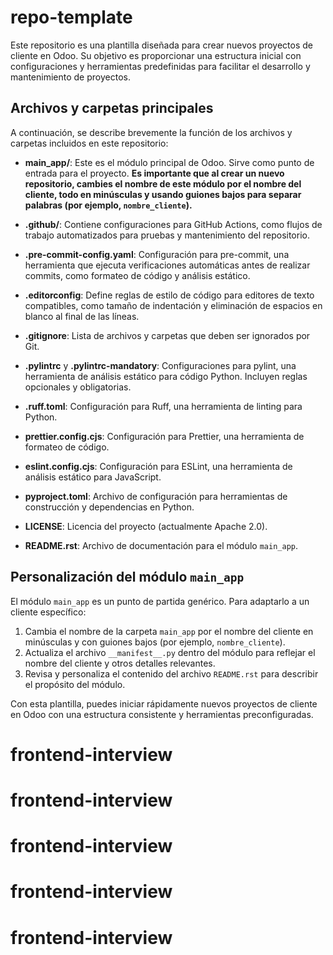 # repo-template

Este repositorio es una plantilla diseñada para crear nuevos proyectos de cliente en Odoo. Su objetivo es proporcionar una estructura inicial con configuraciones y herramientas predefinidas para facilitar el desarrollo y mantenimiento de proyectos.

## Archivos y carpetas principales

A continuación, se describe brevemente la función de los archivos y carpetas incluidos en este repositorio:

- **main_app/**: Este es el módulo principal de Odoo. Sirve como punto de entrada para el proyecto. **Es importante que al crear un nuevo repositorio, cambies el nombre de este módulo por el nombre del cliente, todo en minúsculas y usando guiones bajos para separar palabras (por ejemplo, `nombre_cliente`).**
  
- **.github/**: Contiene configuraciones para GitHub Actions, como flujos de trabajo automatizados para pruebas y mantenimiento del repositorio.
  
- **.pre-commit-config.yaml**: Configuración para pre-commit, una herramienta que ejecuta verificaciones automáticas antes de realizar commits, como formateo de código y análisis estático.
  
- **.editorconfig**: Define reglas de estilo de código para editores de texto compatibles, como tamaño de indentación y eliminación de espacios en blanco al final de las líneas.
  
- **.gitignore**: Lista de archivos y carpetas que deben ser ignorados por Git.
  
- **.pylintrc** y **.pylintrc-mandatory**: Configuraciones para pylint, una herramienta de análisis estático para código Python. Incluyen reglas opcionales y obligatorias.
  
- **.ruff.toml**: Configuración para Ruff, una herramienta de linting para Python.
  
- **prettier.config.cjs**: Configuración para Prettier, una herramienta de formateo de código.
  
- **eslint.config.cjs**: Configuración para ESLint, una herramienta de análisis estático para JavaScript.
  
- **pyproject.toml**: Archivo de configuración para herramientas de construcción y dependencias en Python.
  
- **LICENSE**: Licencia del proyecto (actualmente Apache 2.0).
  
- **README.rst**: Archivo de documentación para el módulo `main_app`.

## Personalización del módulo `main_app`

El módulo `main_app` es un punto de partida genérico. Para adaptarlo a un cliente específico:

1. Cambia el nombre de la carpeta `main_app` por el nombre del cliente en minúsculas y con guiones bajos (por ejemplo, `nombre_cliente`).
2. Actualiza el archivo `__manifest__.py` dentro del módulo para reflejar el nombre del cliente y otros detalles relevantes.
3. Revisa y personaliza el contenido del archivo `README.rst` para describir el propósito del módulo.

Con esta plantilla, puedes iniciar rápidamente nuevos proyectos de cliente en Odoo con una estructura consistente y herramientas preconfiguradas.
# frontend-interview
# frontend-interview
# frontend-interview
# frontend-interview
# frontend-interview

